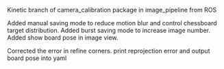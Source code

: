 Kinetic branch of camera_calibration package in image_pipeline from ROS

Added manual saving mode to reduce motion blur and control chessboard target distribution.
Added burst saving mode to increase image number.
Added show board pose in image view.

Corrected the error in refine corners.
print reprojection error and output board pose into yaml